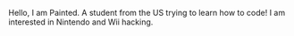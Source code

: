 Hello, I am Painted. A student from the US trying to learn how to code! I am interested in Nintendo and Wii hacking.
